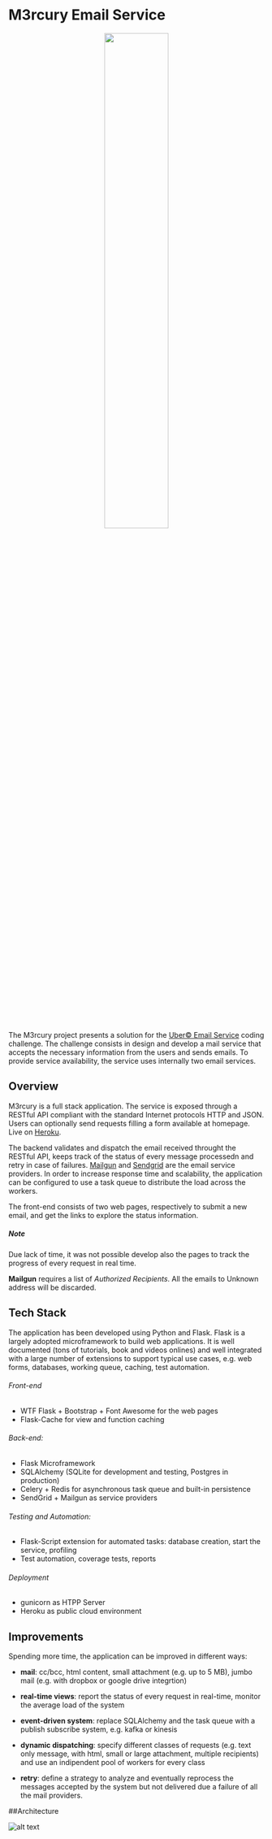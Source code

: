# M3rcury Email Service

<p align="center">
  <img src="https://github.com/prisconapoli/mercury/blob/master/app/static/images/logo.png" width="50%" height="50%" />
</p>


The M3rcury project presents a solution for the [Uber© Email Service](https://github.com/uber/coding-challenge-tools/blob/master/coding_challenge.md) coding challenge. The challenge consists in design and develop a mail service that accepts the necessary information from the users and sends emails.
To provide service availability, the service uses internally two email services.

## Overview

M3rcury is a full stack application. The service is exposed through a RESTful API compliant with the standard Internet protocols HTTP and JSON. Users can optionally send requests filling a form available at homepage. Live on [Heroku](https://m3rcury.herokuapp.com).

The backend validates and dispatch the email received throught the RESTful API, keeps track of the status of every message processedn and retry in case of failures. [Mailgun](https://sendgrid.com) and [Sendgrid](https://sendgrid.com) are the email service providers.
In order to increase response time and scalability, the application can be configured to use a task queue to distribute the load across the workers.

The front-end consists of two web pages, respectively to submit a new email, and get the links to explore the status information.

##### Note 
Due lack of time, it was not possible develop also the pages to track the progress of every request in real time.

**Mailgun** requires a list of *Authorized Recipients*. All the emails to Unknown address will be discarded.

## Tech Stack
The application has been developed using Python and Flask. Flask is a largely adopted microframework to build web applications. It is well documented (tons of tutorials, book and videos onlines) and well integrated with a large number of extensions to support typical use cases, e.g. web forms, databases, working queue, caching, test automation. 
###### Front-end
- WTF Flask + Bootstrap + Font Awesome for the web pages
- Flask-Cache for view and function caching

###### Back-end: 
- Flask Microframework
- SQLAlchemy (SQLite for development and testing, Postgres in production)
- Celery + Redis for asynchronous task queue and built-in persistence
- SendGrid + Mailgun as service providers

###### Testing and Automation:
- Flask-Script extension for automated tasks: database creation, start the service, profiling
- Test automation, coverage tests, reports

###### Deployment
- gunicorn as HTPP Server
- Heroku as public cloud environment

## Improvements
Spending more time, the application can be improved in different ways:

- **mail**: cc/bcc, html content, small attachment (e.g. up to 5 MB), jumbo mail (e.g. with dropbox or google drive integrtion)
- **real-time views**: report the status of every request in real-time, monitor the average load of the system

- **event-driven system**: replace SQLAlchemy and the task queue with a publish subscribe system, e.g. kafka or kinesis
- **dynamic dispatching**: specify different classes of requests (e.g.  text only message, with html, small or large attachment,  multiple recipients) and use an indipendent pool of workers for every class
- **retry**: define a strategy to analyze and eventually reprocess the messages accepted by the system but not delivered due a failure of all the mail providers. 


##Architecture

![alt text][event_model]

[event_model]: https://github.com/prisconapoli/mercury/blob/master/mail_model.jpg
